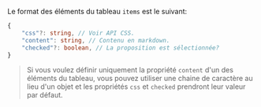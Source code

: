 Le format des éléments du tableau `items` est le suivant:

```typescript
{
    "css"?: string, // Voir API CSS.
    "content": string, // Contenu en markdown.
    "checked"?: boolean, // La proposition est sélectionnée?
}
```

> Si vous voulez définir uniquement la propriété `content` d'un des éléments du tableau,
> vous pouvez utiliser une chaine de caractère au lieu d'un objet et les propriétés
> `css` et `checked` prendront leur valeur par défaut.
